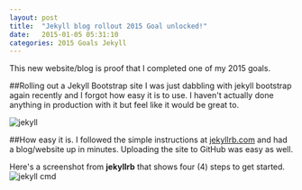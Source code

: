 ```yaml
---
layout: post
title:  "Jekyll blog rollout 2015 Goal unlocked!"
date:   2015-01-05 05:31:10
categories: 2015 Goals Jekyll
---
```


This new website/blog is proof that I completed one of my 2015 goals. 


##Rolling out a Jekyll Bootstrap site
I was just dabbling with jekyll bootstrap again recently and I forgot how easy it is to use. I haven't actually done anything in production with it but feel like it would be great to. 

![jekyll](http://jekyllrb.com/img/logo-2x.png)

##How easy it is. 
I followed the simple instructions at [jekyllrb.com](http://jekyllrb.com/) and had a blog/website up in minutes. Uploading the site to GitHub was easy as well. 

Here's a screenshot from **jekyllrb** that shows four (4) steps to get started. 
![jekyll cmd](https://raw.githubusercontent.com/nygeog/nygeog.github.com/master/img/jekyll_cmd.png)